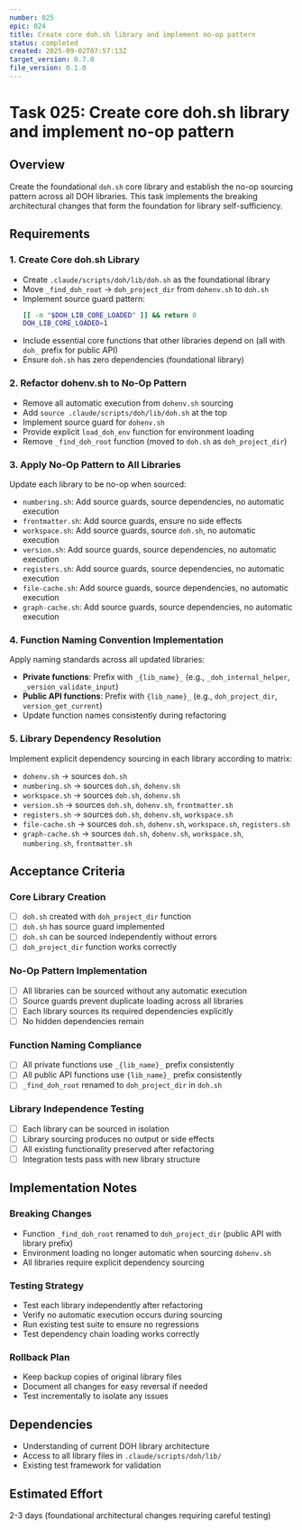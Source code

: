 ```yaml
---
number: 025
epic: 024
title: Create core doh.sh library and implement no-op pattern
status: completed
created: 2025-09-02T07:57:13Z
target_version: 0.7.0
file_version: 0.1.0
---
```


# Task 025: Create core doh.sh library and implement no-op pattern

## Overview
Create the foundational `doh.sh` core library and establish the no-op sourcing pattern across all DOH libraries. This task implements the breaking architectural changes that form the foundation for library self-sufficiency.

## Requirements

### 1. Create Core doh.sh Library
- Create `.claude/scripts/doh/lib/doh.sh` as the foundational library
- Move `_find_doh_root` → `doh_project_dir` from `dohenv.sh` to `doh.sh`
- Implement source guard pattern:
  ```bash
  [[ -n "$DOH_LIB_CORE_LOADED" ]] && return 0
  DOH_LIB_CORE_LOADED=1
  ```
- Include essential core functions that other libraries depend on (all with `doh_` prefix for public API)
- Ensure `doh.sh` has zero dependencies (foundational library)

### 2. Refactor dohenv.sh to No-Op Pattern
- Remove all automatic execution from `dohenv.sh` sourcing
- Add `source .claude/scripts/doh/lib/doh.sh` at the top
- Implement source guard for `dohenv.sh`
- Provide explicit `load_doh_env` function for environment loading
- Remove `_find_doh_root` function (moved to `doh.sh` as `doh_project_dir`)

### 3. Apply No-Op Pattern to All Libraries
Update each library to be no-op when sourced:
- `numbering.sh`: Add source guards, source dependencies, no automatic execution
- `frontmatter.sh`: Add source guards, ensure no side effects
- `workspace.sh`: Add source guards, source `doh.sh`, no automatic execution  
- `version.sh`: Add source guards, source dependencies, no automatic execution
- `registers.sh`: Add source guards, source dependencies, no automatic execution
- `file-cache.sh`: Add source guards, source dependencies, no automatic execution
- `graph-cache.sh`: Add source guards, source dependencies, no automatic execution

### 4. Function Naming Convention Implementation
Apply naming standards across all updated libraries:
- **Private functions**: Prefix with `_{lib_name}_` (e.g., `_doh_internal_helper`, `_version_validate_input`)
- **Public API functions**: Prefix with `{lib_name}_` (e.g., `doh_project_dir`, `version_get_current`)
- Update function names consistently during refactoring

### 5. Library Dependency Resolution
Implement explicit dependency sourcing in each library according to matrix:
- `dohenv.sh` → sources `doh.sh`
- `numbering.sh` → sources `doh.sh`, `dohenv.sh`
- `workspace.sh` → sources `doh.sh`, `dohenv.sh`
- `version.sh` → sources `doh.sh`, `dohenv.sh`, `frontmatter.sh`
- `registers.sh` → sources `doh.sh`, `dohenv.sh`, `workspace.sh`
- `file-cache.sh` → sources `doh.sh`, `dohenv.sh`, `workspace.sh`, `registers.sh`
- `graph-cache.sh` → sources `doh.sh`, `dohenv.sh`, `workspace.sh`, `numbering.sh`, `frontmatter.sh`

## Acceptance Criteria

### Core Library Creation
- [ ] `doh.sh` created with `doh_project_dir` function
- [ ] `doh.sh` has source guard implemented
- [ ] `doh.sh` can be sourced independently without errors
- [ ] `doh_project_dir` function works correctly

### No-Op Pattern Implementation
- [ ] All libraries can be sourced without any automatic execution
- [ ] Source guards prevent duplicate loading across all libraries
- [ ] Each library sources its required dependencies explicitly
- [ ] No hidden dependencies remain

### Function Naming Compliance
- [ ] All private functions use `_{lib_name}_` prefix consistently
- [ ] All public API functions use `{lib_name}_` prefix consistently
- [ ] `_find_doh_root` renamed to `doh_project_dir` in `doh.sh`

### Library Independence Testing
- [ ] Each library can be sourced in isolation
- [ ] Library sourcing produces no output or side effects
- [ ] All existing functionality preserved after refactoring
- [ ] Integration tests pass with new library structure

## Implementation Notes

### Breaking Changes
- Function `_find_doh_root` renamed to `doh_project_dir` (public API with library prefix)
- Environment loading no longer automatic when sourcing `dohenv.sh`
- All libraries require explicit dependency sourcing

### Testing Strategy
- Test each library independently after refactoring
- Verify no automatic execution occurs during sourcing
- Run existing test suite to ensure no regressions
- Test dependency chain loading works correctly

### Rollback Plan
- Keep backup copies of original library files
- Document all changes for easy reversal if needed
- Test incrementally to isolate any issues

## Dependencies
- Understanding of current DOH library architecture
- Access to all library files in `.claude/scripts/doh/lib/`
- Existing test framework for validation

## Estimated Effort
2-3 days (foundational architectural changes requiring careful testing)
